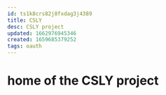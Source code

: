 ```yaml
---
id: ts1k8crs82j8fxdag3j4389
title: CSLY
desc: CSLY project
updated: 1662976945346
created: 1659685379252
tags: oauth
---
```

# home of the CSLY project